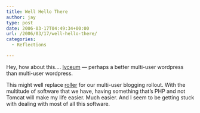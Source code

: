 ```yaml
---
title: Well Hello There
author: jay
type: post
date: 2006-03-17T04:49:34+00:00
url: /2006/03/17/well-hello-there/
categories:
  - Reflections

---
```

Hey, how about this…. [lyceum][1] — perhaps a better multi-user wordpress than multi-user wordpress.

This might well replace [roller][2] for our multi-user blogging rollout. With the multitude of software that we have, having something that’s PHP and not Tomcat will make my life easier. Much easier. And I seem to be getting stuck with dealing with most of all this software.

 [1]: http://lyceum.ibiblio.org/about
 [2]: http://rollerweblogger.org/page/project